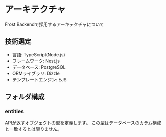 # アーキテクチャ
Frost Backendで採用するアーキテクチャについて

## 技術選定
- 言語: TypeScript(Node.js)
- フレームワーク: Nest.js
- データベース: PostgreSQL
- ORMライブラリ: Dizzle
- テンプレートエンジン: EJS

## フォルダ構成

### entities
APIが返すオブジェクトの型を定義します。
この型はデータベースのカラム構成と一致するとは限りません。

